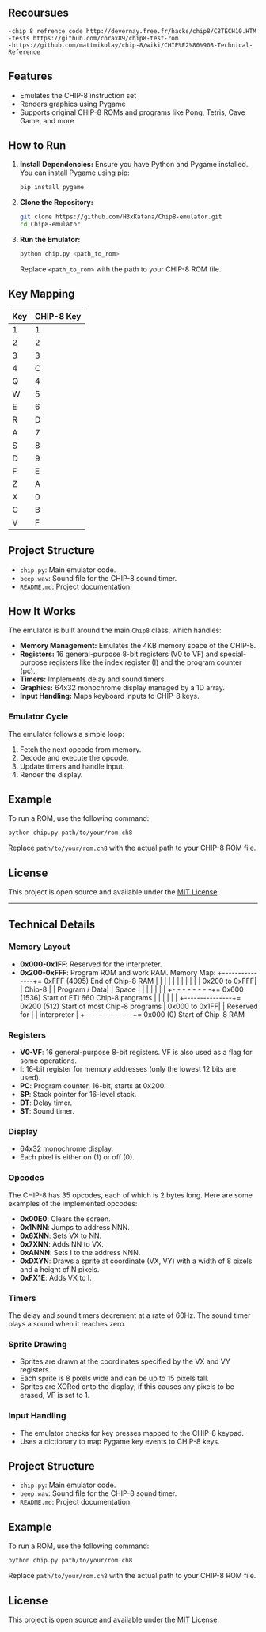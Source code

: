 ## Recoursues
    -chip 8 refrence code http://devernay.free.fr/hacks/chip8/C8TECH10.HTM
    -tests https://github.com/corax89/chip8-test-rom
    -https://github.com/mattmikolay/chip-8/wiki/CHIP%E2%80%908-Technical-Reference



## Features

- Emulates the CHIP-8 instruction set
- Renders graphics using Pygame
- Supports original CHIP-8 ROMs and programs like Pong, Tetris, Cave Game, and more

## How to Run

1. **Install Dependencies:**
   Ensure you have Python and Pygame installed. You can install Pygame using pip:
   ```sh
   pip install pygame
   ```

2. **Clone the Repository:**
   ```sh
   git clone https://github.com/H3xKatana/Chip8-emulator.git
   cd Chip8-emulator
   ```

3. **Run the Emulator:**
   ```sh
   python chip.py <path_to_rom>
   ```
   Replace `<path_to_rom>` with the path to your CHIP-8 ROM file.

## Key Mapping

| Key  | CHIP-8 Key |
|------|------------|
| 1    | 1          |
| 2    | 2          |
| 3    | 3          |
| 4    | C          |
| Q    | 4          |
| W    | 5          |
| E    | 6          |
| R    | D          |
| A    | 7          |
| S    | 8          |
| D    | 9          |
| F    | E          |
| Z    | A          |
| X    | 0          |
| C    | B          |
| V    | F          |

## Project Structure

- `chip.py`: Main emulator code.
- `beep.wav`: Sound file for the CHIP-8 sound timer.
- `README.md`: Project documentation.

## How It Works

The emulator is built around the main `Chip8` class, which handles:

- **Memory Management:** Emulates the 4KB memory space of the CHIP-8.
- **Registers:** 16 general-purpose 8-bit registers (V0 to VF) and special-purpose registers like the index register (I) and the program counter (pc).
- **Timers:** Implements delay and sound timers.
- **Graphics:** 64x32 monochrome display managed by a 1D array.
- **Input Handling:** Maps keyboard inputs to CHIP-8 keys.

### Emulator Cycle

The emulator follows a simple loop:
1. Fetch the next opcode from memory.
2. Decode and execute the opcode.
3. Update timers and handle input.
4. Render the display.

## Example

To run a ROM, use the following command:
```sh
python chip.py path/to/your/rom.ch8
```

Replace `path/to/your/rom.ch8` with the actual path to your CHIP-8 ROM file.

## License

This project is open source and available under the [MIT License](LICENSE).

---



## Technical Details

### Memory Layout
- **0x000-0x1FF**: Reserved for the interpreter.
- **0x200-0xFFF**: Program ROM and work RAM.
    Memory Map:
+---------------+= 0xFFF (4095) End of Chip-8 RAM
|               |
|               |
|               |
|               |
|               |
| 0x200 to 0xFFF|
|     Chip-8    |
| Program / Data|
|     Space     |
|               |
|               |
|               |
+- - - - - - - -+= 0x600 (1536) Start of ETI 660 Chip-8 programs
|               |
|               |
|               |
+---------------+= 0x200 (512) Start of most Chip-8 programs
| 0x000 to 0x1FF|
| Reserved for  |
|  interpreter  |
+---------------+= 0x000 (0) Start of Chip-8 RAM



### Registers

- **V0-VF**: 16 general-purpose 8-bit registers. VF is also used as a flag for some operations.
- **I**: 16-bit register for memory addresses (only the lowest 12 bits are used).
- **PC**: Program counter, 16-bit, starts at 0x200.
- **SP**: Stack pointer for 16-level stack.
- **DT**: Delay timer.
- **ST**: Sound timer.

### Display

- 64x32 monochrome display.
- Each pixel is either on (1) or off (0).

### Opcodes

The CHIP-8 has 35 opcodes, each of which is 2 bytes long. Here are some examples of the implemented opcodes:

- **0x00E0**: Clears the screen.
- **0x1NNN**: Jumps to address NNN.
- **0x6XNN**: Sets VX to NN.
- **0x7XNN**: Adds NN to VX.
- **0xANNN**: Sets I to the address NNN.
- **0xDXYN**: Draws a sprite at coordinate (VX, VY) with a width of 8 pixels and a height of N pixels.
- **0xFX1E**: Adds VX to I.

### Timers

The delay and sound timers decrement at a rate of 60Hz. The sound timer plays a sound when it reaches zero.

### Sprite Drawing

- Sprites are drawn at the coordinates specified by the VX and VY registers.
- Each sprite is 8 pixels wide and can be up to 15 pixels tall.
- Sprites are XORed onto the display; if this causes any pixels to be erased, VF is set to 1.

### Input Handling

- The emulator checks for key presses mapped to the CHIP-8 keypad.
- Uses a dictionary to map Pygame key events to CHIP-8 keys.

## Project Structure

- `chip.py`: Main emulator code.
- `beep.wav`: Sound file for the CHIP-8 sound timer.
- `README.md`: Project documentation.

## Example

To run a ROM, use the following command:
```sh
python chip.py path/to/your/rom.ch8
```

Replace `path/to/your/rom.ch8` with the actual path to your CHIP-8 ROM file.

## License

This project is open source and available under the [MIT License](LICENSE).

